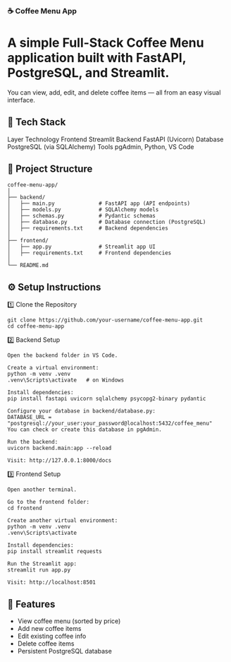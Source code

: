 ### ☕ Coffee Menu App

# A simple Full-Stack Coffee Menu application built with FastAPI, PostgreSQL, and Streamlit.
You can view, add, edit, and delete coffee items — all from an easy visual interface.

## 🧰 Tech Stack 
Layer	Technology
Frontend	Streamlit
Backend	FastAPI (Uvicorn)
Database	PostgreSQL (via SQLAlchemy)
Tools	pgAdmin, Python, VS Code

## 📂 Project Structure
```
coffee-menu-app/
│
├── backend/
│   ├── main.py              # FastAPI app (API endpoints)
│   ├── models.py            # SQLAlchemy models
│   ├── schemas.py           # Pydantic schemas
│   ├── database.py          # Database connection (PostgreSQL)
│   ├── requirements.txt     # Backend dependencies
│
├── frontend/
│   ├── app.py               # Streamlit app UI
│   ├── requirements.txt     # Frontend dependencies
│
└── README.md
```

## ⚙️ Setup Instructions
1️⃣ Clone the Repository
```
git clone https://github.com/your-username/coffee-menu-app.git
cd coffee-menu-app
```

2️⃣ Backend Setup
```
Open the backend folder in VS Code.

Create a virtual environment:
python -m venv .venv
.venv\Scripts\activate   # on Windows

Install dependencies:
pip install fastapi uvicorn sqlalchemy psycopg2-binary pydantic

Configure your database in backend/database.py:
DATABASE_URL = "postgresql://your_user:your_password@localhost:5432/coffee_menu"
You can check or create this database in pgAdmin.

Run the backend:
uvicorn backend.main:app --reload

Visit: http://127.0.0.1:8000/docs
```
3️⃣ Frontend Setup
```
Open another terminal.

Go to the frontend folder:
cd frontend

Create another virtual environment:
python -m venv .venv
.venv\Scripts\activate

Install dependencies:
pip install streamlit requests

Run the Streamlit app:
streamlit run app.py

Visit: http://localhost:8501
```
## 🎯 Features

- View coffee menu (sorted by price)
- Add new coffee items
- Edit existing coffee info
- Delete coffee items
- Persistent PostgreSQL database
